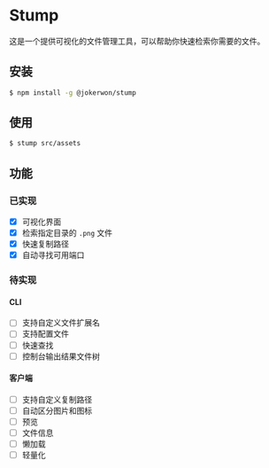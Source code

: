 # Stump

这是一个提供可视化的文件管理工具，可以帮助你快速检索你需要的文件。

## 安装

```bash
$ npm install -g @jokerwon/stump
```

## 使用

```bash
$ stump src/assets
```

## 功能

### 已实现

- [x] 可视化界面
- [x] 检索指定目录的 `.png` 文件
- [x] 快速复制路径
- [x] 自动寻找可用端口

### 待实现

#### CLI

- [ ] 支持自定义文件扩展名
- [ ] 支持配置文件
- [ ] 快速查找
- [ ] 控制台输出结果文件树

#### 客户端

- [ ] 支持自定义复制路径
- [ ] 自动区分图片和图标
- [ ] 预览
- [ ] 文件信息
- [ ] 懒加载
- [ ] 轻量化
